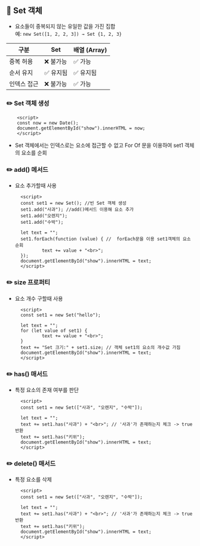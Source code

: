 ## 📖 Set 객체

- 요소들이 중복되지 않는 유일한 값을 가진 집합  
  예: `new Set([1, 2, 2, 3]) → Set {1, 2, 3}`

| 구분        | Set       | 배열 (Array) |
| ----------- | --------- | ------------ |
| 중복 허용   | ❌ 불가능 | ✅ 가능      |
| 순서 유지   | ✅ 유지됨 | ✅ 유지됨    |
| 인덱스 접근 | ❌ 불가능 | ✅ 가능      |

### ✏️ Set 객체 생성

        <script>
        const now = new Date();
        document.getElementById("show").innerHTML = now;
        </script>

- Set 객체에서는 인덱스로는 요소에 접근할 수 없고 For Of 문을 이용하여 set1 객체의 요소를 순회

### ✏️ add() 메서드

- 요소 추가할때 사용

        <script>
        const set1 = new Set(); //빈 Set 객체 생성
        set1.add("사과"); //add()메서드 이용해 요소 추가
        set1.add("오렌지");
        set1.add("수박");

        let text = "";
        set1.forEach(function (value) { //  forEach문을 이용 set1객체의 요소 순회
                text += value + "<br>";
        });
        document.getElementById("show").innerHTML = text;
        </script>

### ✏️ size 프로퍼티

- 요소 개수 구할때 사용

        <script>
        const set1 = new Set("hello");

        let text = "";
        for (let value of set1) {
                text += value + "<br>";
        }
        text += "Set 크기:" + set1.size; // 객체 set1의 요소의 개수값 가짐
        document.getElementById("show").innerHTML = text;
        </script>

### ✏️ has() 매서드

- 특정 요소의 존재 여부를 판단

        <script>
        const set1 = new Set(["사과", "오렌지", "수박"]);

        let text = "";
        text += set1.has("사과") + "<br>"; // '사과'가 존재하는지 체크 -> true반환
        text += set1.has("키위");
        document.getElementById("show").innerHTML = text;
        </script>

### ✏️ delete() 매서드

- 특정 요소를 삭제

        <script>
        const set1 = new Set(["사과", "오렌지", "수박"]);

        let text = "";
        text += set1.has("사과") + "<br>"; // '사과'가 존재하는지 체크 -> true반환
        text += set1.has("키위");
        document.getElementById("show").innerHTML = text;
        </script>
